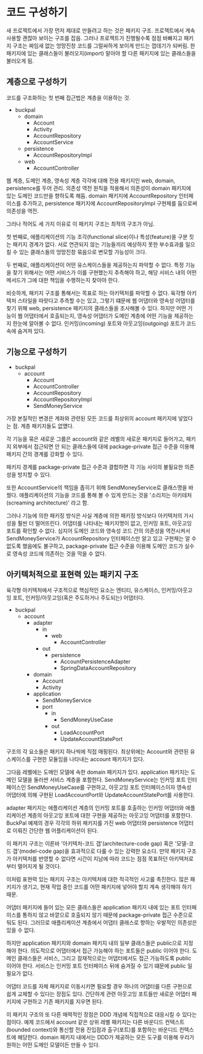 # 코드 구성하기

새 프로젝트에서 가장 먼저 제대로 만들려고 하는 것은 패키지 구조. 프로젝트에서 계속 사용할 괜찮아 보이는 구조를 잡음. 그러나 프로젝트가 진행될수록 점점 바빠지고 패키지 구조는 짜임새 없는 엉망진창 코드를 그럴싸하게 보이게 만드는 껍데기가 되버림. 한 패키지에 있는 클래스들이 불러오지(import) 말아야 할 다른 패키지에 있는 클래스들을 불러오게 됨.

## 계층으로 구성하기

코드를 구조화하는 첫 번째 접근법은 계층을 이용하는 것.

- buckpal
  - domain
    - Account
    - Activity
    - AccountRepository
    - AccountService
  - persistence
    - AccountRepositoryImpl
  - web
    - AccountController

웹 계층, 도메인 계층, 영속성 계층 각각에 대해 전용 패키지인 web, domain, persistence를 두어 관리. 의존성 역전 원칙을 적용해서 의존성이 domain 패키지에 있는 도메인 코드만을 향하도록 해둠. domain 패키지에 AccountRepository 인터페이스를 추가하고, persistence 패키지에 AccountRepositoryImpl 구현체를 둠으로써 의존성을 역전.

그러나 적어도 세 가지 이유로 이 패키지 구조는 최적의 구조가 아님.

첫 번째로, 애플리케이션의 기능 조각(functional slice)이나 특성(feature)을 구분 짓는 패키지 경계가 없다. 서로 연관되지 않는 기능들끼리 예상하지 못한 부수효과를 일으킬 수 있는 클래스들의 엉망진창 묶음으로 변모할 가능성이 크다.

두 번째로, 애플리케이션이 어떤 유스케이스들을 제공하는지 파악할 수 없다. 특정 기능을 찾기 위해서는 어떤 서비스가 이를 구현했는지 추측해야 하고, 해당 서비스 내의 어떤 메서드가 그에 대한 책임을 수행하는지 찾아야 한다.

비슷하게, 패키지 구조를 통해서는 목표로 하는 아키텍처를 파악할 수 없다. 육각형 아키텍처 스타일을 따랏다고 추측할 수는 있고, 그렇기 떄문에 웹 어댑터와 영속성 어댑터를 찾기 위해 web, persistence 패키지의 클래스들을 조사해볼 수 있다. 하지만 어떤 기능이 웹 어댑터에서 호출되는지, 영속성 어댑터가 도메인 계층에 어떤 기능을 제공하는지 한눈에 알아볼 수 없다. 인커밍(incoming) 포트와 아웃고잉(outgoing) 포트가 코드 속에 숨겨져 있다.

## 기능으로 구성하기

- buckpal
  - account
    - Account
    - AccountController
    - AccountRepository
    - AccountRepositoryImpl
    - SendMoneyService

가장 본질적인 변경은 계좌와 관련된 모든 코드를 최상위의 account 패키지에 넣었다는 점. 계층 패키지들도 없얬다.

각 기능을 묶은 새로운 그룹은 account와 같은 레벨의 새로운 패키지로 들어가고, 패키지 외부에서 접근되면 안 되는 클래스들에 대에 package-private 접근 수준을 이용해 패키지 간의 경계를 강화할 수 있다.

패키지 경계를 package-private 접근 수준과 결합하면 각 기능 사이의 불필요한 의존성을 방지할 수 있다.

또한 AccountService의 책임을 좁히기 위해 SendMoneyService로 클래스명을 바꿨다. 애플리케이션의 기능을 코드를 통해 볼 수 있게 만드는 것을 '소리치는 아키테처(screaming architecture)' 라고 함.

그러나 기능에 의한 패키징 방식은 사실 계층에 의한 패키징 방식보다 아키텍처의 가시성을 훨씬 더 떨어뜨린다. 어댑터를 나타내는 패키지명이 없고, 인커밍 포트, 아웃고잉 포트를 확인할 수 없다. 심지어 도메인 코드와 영속성 코드 간의 의존성을 역전시켜서 SendMoneyService가 AccountRepository 인터페이스만 알고 있고 구현체는 알 수 없도록 했음에도 불구하고, package-private 접근 수준을 이용해 도메인 코드가 실수로 영속성 코드에 의존하는 것을 막을 수 없다.

## 아키텍처적으로 표현력 있는 패키지 구조

육각형 아키텍처에서 구조적으로 핵심적인 요소는 엔티티, 유스케이스, 인커밍/아웃고잉 포트, 인커밍/아웃고잉(혹은 주도하거나 주도되는) 어댑터다.

- buckpal
  - account
    - adapter
      - in
        - web
          - AccountController
      - out
        - persistence
          - AccountPersistenceAdapter
          - SpringDataAccountRepository
    - domain
      - Account
      - Activity
    - application
      - SendMoneyService
      - port
        - in
          - SendMoneyUseCase
        - out
          - LoadAccountPort
          - UpdateAccountStatePort

구조의 각 요소들은 패키지 하나씩에 직접 매핑된다. 최상위에는 Account와 관련된 유스케이스를 구현한 모듈임을 나타내는 account 패키지가 있다.

그다음 레벨에는 도메인 모델에 속한 domain 패키지가 있다. application 패키지는 도메인 모델을 둘러싼 서비스 계층을 포함한다. SendMoneyService는 인커밍 포트 인터페이스인 SendMoneyUseCase를 구현하고, 아웃고잉 포트 인터페이스이자 영속성 어댑터에 의해 구현된 LoadAccountPort와 UpdateAccountStatePort를 사용한다.

adapter 패키지는 애플리케이션 계층의 인커밍 포트를 호출하는 인커밍 어댑터와 애플리케이션 계층의 아웃고잉 포트에 대한 구현을 제공하는 아웃고잉 어댑터를 포함한다. BuckPal 예제의 경우 각각의 하위 패키지를 가진 web 어댑터와 persistence 어댑터로 이뤄진 간단한 웹 어플리케이션이 된다.

이 패키지 구조는 이른바 '아키텍처-코드 갭'(architecture-code gap) 혹은 '모델-코드 갭'(model-code gap)을 효과적으로 다룰 수 있는 강력한 요소다. 만약 패키지 구조가 아키텍처를 반영할 수 없다면 시간이 지남에 따라 코드는 점점 목표하던 아키텍처로부터 멀어지게 될 것이다.

이처럼 표현력 있는 패키지 구조는 아키텍처에 대한 적극적인 사고를 촉진한다. 많은 패키지가 생기고, 현재 작업 중인 코드를 어떤 패키지에 넣어야 할지 계속 생각해야 하기 때문.

어댑터 패키지에 들어 있는 모든 클래스들은 application 패키지 내에 있는 포트 인터페이스를 통하지 않고 바깥으로 호출되지 않기 때문에 package-private 접근 수준으로 둬도 된다. 그러므로 애플리케이션 계층에서 어댑터 클래스로 향하는 우발적인 의존성은 있을 수 없다.

하지만 application 패키지와 domain 패키지 내의 일부 클래스들은 public으로 지정해야 한다. 의도적으로 어댑터에서 접근 가능해야 하는 포트들은 public 이어야 한다. 도메인 클래스들은 서비스, 그리고 잠재적으로는 어댑터에서도 접근 가능하도록 public 이어야 한다. 서비스는 인커밍 포트 인터페이스 뒤에 숨겨질 수 있기 떄문에 public 일 필요가 없다.

어댑터 코드를 자체 패키지로 이동시키면 필요할 경우 하나의 어댑터를 다른 구현으로 쉽게 교체할 수 있다는 장점도 있다. 간단하게 관련 아웃고잉 포트들만 새로운 어댑터 패키지에 구현하고 기존 패키지를 지우면 된다.

이 패키지 구조의 또 다른 매력적인 장점은 DDD 개념에 직접적으로 대응시킬 수 있다는 점이다. 예제 코드에서 account 같은 상위 레벨 패키지는 다른 바운디드 컨텍스트(bounded context)와 통신할 전용 진입점과 출구(포트)를 포함하는 바운디드 컨텍스트에 해당한다. domain 패키지 내에서는 DDD가 제공하는 모든 도구를 이용해 우리가 원하는 어떤 도메인 모델이든 만들 수 있다.
